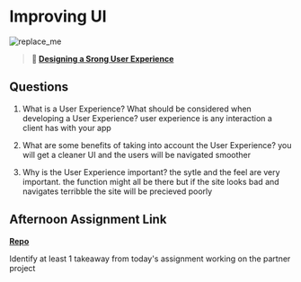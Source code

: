 # Improving UI

![replace_me](https://codeworks.blob.core.windows.net/public/assets/img/illustrations/placeholder.svg)

> **📖 [Designing a Srong User Experience](https://codeworksacademy.com/fs-student-guide/resources/wk7/03-Creating-Good-UX)**

## Questions

1. What is a User Experience? What should be considered when developing a User Experience?
 user experience is any interaction a client has with your app 

2. What are some benefits of taking into account the User Experience?
you will get a cleaner UI and the users will be navigated smoother

3. Why is the User Experience important?
the sytle  and the feel are very important. the function might all be there but if the site looks bad and navigates terribble the site will be precieved poorly 
## Afternoon Assignment Link

**[Repo](https://github.com/Gavinlasher/<ASSIGNMENT_REPO>)**

Identify at least 1 takeaway from today's assignment
working on the partner project